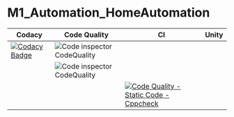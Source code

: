 # M1_Automation_HomeAutomation

Codacy | Code Quality | CI | Unity
------|----------|-------|--------------
|[![Codacy Badge](https://app.codacy.com/project/badge/Grade/726f23d8d35c459a815c3cb06358f318)](https://www.codacy.com/gh/Meganthi/M1_Automation_HomeAutomation/dashboard?utm_source=github.com&amp;utm_medium=referral&amp;utm_content=Meganthi/M1_Automation_HomeAutomation&amp;utm_campaign=Badge_Grade)| ![Code inspector CodeQuality](https://api.codiga.io/project/29938/score/svg)
||![Code inspector CodeQuality](https://api.codiga.io/project/29938/status/svg) 
|||[![Code Quality - Static Code - Cppcheck](https://github.com/Meganthi/M1_Automation_HomeAutomation/actions/workflows/check.yml/badge.svg)](https://github.com/Meganthi/M1_Automation_HomeAutomation/actions/workflows/check.yml)





